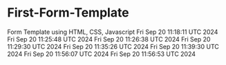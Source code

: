 # First-Form-Template
Form Template using HTML, CSS, Javascript
Fri Sep 20 11:18:11 UTC 2024
Fri Sep 20 11:25:48 UTC 2024
Fri Sep 20 11:26:38 UTC 2024
Fri Sep 20 11:29:30 UTC 2024
Fri Sep 20 11:35:26 UTC 2024
Fri Sep 20 11:39:30 UTC 2024
Fri Sep 20 11:56:07 UTC 2024
Fri Sep 20 11:56:53 UTC 2024
